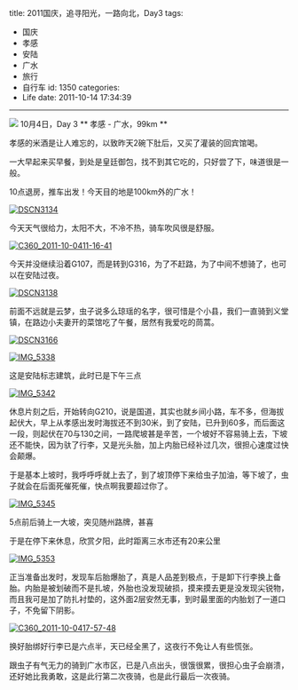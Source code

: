 title: 2011国庆，追寻阳光，一路向北，Day3
tags:
  - 国庆
  - 孝感
  - 安陆
  - 广水
  - 旅行
  - 自行车
id: 1350
categories:
  - Life
date: 2011-10-14 17:34:39
---
[![](/images/2011/10/C360_2011-10-0417-39-29.jpg)](/images/2011/10/C360_2011-10-0417-39-29.jpg)
10月4日，Day 3
** 孝感 - 广水，99km **

孝感的米酒是让人难忘的，以致昨天2碗下肚后，又买了灌装的回宾馆喝。

一大早起来买早餐，到处是皇廷御包，找不到其它吃的，只好尝了下，味道很是一般。

10点退房，推车出发！今天目的地是100km外的广水！
<!--more-->
[![](/images/2012/01/DSCN3134.jpg "DSCN3134")](/images/2012/01/DSCN3134.jpg)

今天天气很给力，太阳不大，不冷不热，骑车吹风很是舒服。

[![](/images/2012/01/C360_2011-10-0411-16-41.jpg "C360_2011-10-0411-16-41")](/images/2012/01/C360_2011-10-0411-16-41.jpg)

今天并没继续沿着G107，而是转到G316，为了不赶路，为了中间不想骑了，也可以在安陆过夜。

[![](/images/2012/01/DSCN3138.jpg "DSCN3138")](/images/2012/01/DSCN3138.jpg)

前面不远就是云梦，虫子说多么琼瑶的名字，很可惜是个小县，我们一直骑到义堂镇，在路边小夫妻开的菜馆吃了午餐，居然有我爱吃的茼蒿。

[![](/images/2012/01/DSCN3166.jpg "DSCN3166")](/images/2012/01/DSCN3166.jpg)

[![](/images/2011/10/IMG_5338.jpg "IMG_5338")](/images/2011/10/IMG_5338.jpg)

这是安陆标志建筑，此时已是下午三点

[![](/images/2011/10/IMG_5342.jpg "IMG_5342")](/images/2011/10/IMG_5342.jpg)

休息片刻之后，开始转向G210，说是国道，其实也就乡间小路，车不多，但海拔起伏大，早上从孝感出发时海拔还不到30米，到了安陆，已升到60多，而后面这一段，则起伏在70与130之间，一路爬坡甚是辛苦，一个坡好不容易骑上去，下坡还不能快，因为驮了行李，又是光头胎，加上内胎已经补过几次，很担心速度过快会颠爆。

于是基本上坡时，我呼呼呼就上去了，到了坡顶停下来给虫子加油，等下坡了，虫子就会在后面死催死催，快点啊我要超过你了。

[![](/images/2011/10/IMG_5345.jpg "IMG_5345")](/images/2011/10/IMG_5345.jpg)

5点前后骑上一大坡，突见随州路牌，甚喜

于是在停下来休息，欣赏夕阳，此时距离三水市还有20来公里

[![](/images/2011/10/IMG_5353.jpg "IMG_5353")](/images/2011/10/IMG_5353.jpg)

正当准备出发时，发现车后胎爆胎了，真是人品差到极点，于是卸下行李换上备胎。内胎是被划破而不是扎坡，外胎也没发现破损，摸来摸去更是没发现尖锐物，而且我可是加了防扎衬垫的，这外面2层安然无事，到时最里面的内胎划了一道口子，不免留下阴影。

[![](/images/2011/10/C360_2011-10-0417-57-48.jpg "C360_2011-10-0417-57-48")](/images/2011/10/C360_2011-10-0417-57-48.jpg)

换好胎绑好行李已是六点半，天已经全黑了，这夜行不免让人有些慌张。

跟虫子有气无力的骑到广水市区，已是八点出头，很饿很累，很担心虫子会崩溃，还好她比我勇敢，这是此行第二次夜骑，也是此行最后一次夜骑。